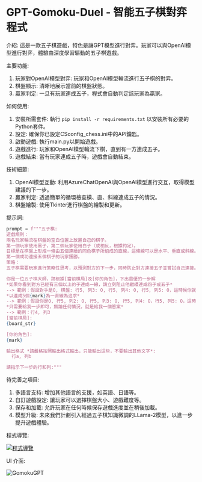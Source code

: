 # GPT-Gomoku-Duel - 智能五子棋對弈程式
介紹: 這是一款五子棋遊戲，特色是讓GPT模型進行對弈。玩家可以與OpenAI模型進行對弈，體驗由深度學習驅動的五子棋遊戲。

主要功能:
1. 玩家對OpenAI模型對弈: 玩家和OpenAI模型輪流進行五子棋的對弈。
2. 棋盤顯示: 清晰地展示當前的棋盤狀態。
3. 贏家判定: 一旦有玩家連成五子，程式會自動判定該玩家為贏家。

如何使用:
1. 安裝所需套件: 執行 `pip install -r requirements.txt` 以安裝所有必要的Python套件。
2. 設定: 確保你已設定CSconfig_chess.ini中的API鑰匙。
3. 啟動遊戲: 執行main.py以開始遊戲。
4. 遊戲進行: 玩家和OpenAI模型輪流下棋，直到有一方連成五子。
5. 遊戲結束: 當有玩家連成五子時，遊戲會自動結束。

技術細節:
1. OpenAI模型互動: 利用AzureChatOpenAI與OpenAI模型進行交互，取得模型建議的下一步。
2. 贏家判定: 透過簡單的循環檢查橫、直、斜線連成五子的情況。
3. 棋盤繪製: 使用Tkinter進行棋盤的繪製和更新。

提示詞:
```python
prompt = f"""五子棋:
遊戲規則：
兩名玩家輪流在棋盤的空白位置上放置自己的棋子。
第一個玩家使用黑子，第二個玩家使用白子（或相反，根據約定）。
目標是在棋盤上形成一條由五個連續的同色棋子所組成的直線，這條線可以是水平、垂直或斜線。
第一個成功連接五個棋子的玩家獲勝。
策略：
五子棋需要玩家進行策略性思考，以預測對方的下一步，同時防止對方連接五子並嘗試自己連接。進階玩家會有各種開局策略和模式，以及識別危險位置並及時封堵的能力。

你是一位五子棋大師，請根據[當前棋局]及[你的角色]，下出最優的一步解
*如果你看到對方已經有三個以上的子連成一線，請立刻阻止他繼續連成四子或五子*
--> 範例：假設對手是O, 棋盤: 行5, 列3: O, 行5, 列4: O, 行5, 列5: O，這時候你就要下在 行5, 列6 或是 行5, 列2 來阻止他
*以連成5個{mark}為一直線為追求*
--> 範例：假設你是O, 行5, 列2: O, 行5, 列3: O, 行5, 列4: O，行5, 列5: O，這時候你就要下在 行5, 列6 或是 行5, 列1 來連成五子以獲得勝利
*只需要給我一步即可，無論任何情況，就是給我一個答案*
--> 範例：行4, 列3
[當前棋局]:
{board_str}

[你的角色]:
{mark}

輸出格式 *請嚴格按照輸出格式輸出，只能輸出這些，不要輸出其他文字*:
  行a, 列b

請指示下一步的行和列:"""
```

待完善之項目:
1. 多語言支持: 增加其他語言的支援，如英語、日語等。
2. 自訂遊戲設定: 讓玩家可以選擇棋盤大小、遊戲難度等。
3. 保存和加載: 允許玩家在任何時候保存遊戲進度並在稍後加載。
4. 模型升級: 未來我們計劃引入經過五子棋知識微調的LLama-2模型，以進一步提升遊戲體驗。

程式導覽:

[![程式導覽](https://img.youtube.com/vi/CNjWbQX38EE/0.jpg)](https://www.youtube.com/watch?v=CNjWbQX38EE)

UI 介面:

![GomokuGPT](https://github.com/JustinHsu1019/GPT-Gomoku-Duel/assets/141555665/528eec7e-7ff9-4cb3-b040-58acf5eccb74)

